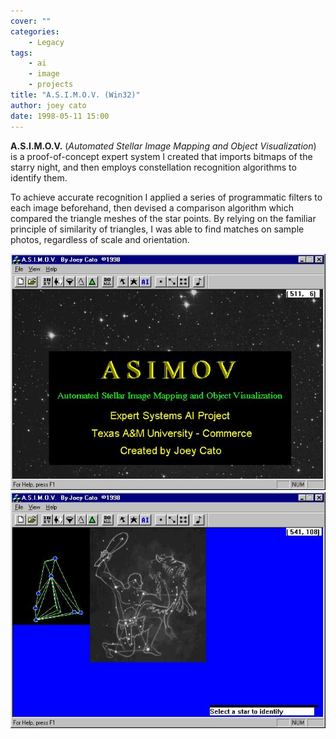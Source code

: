 ```yaml
---
cover: ""
categories:
    - Legacy
tags:
    - ai
    - image
    - projects
title: "A.S.I.M.O.V. (Win32)"
author: joey cato
date: 1998-05-11 15:00
---
```


**A.S.I.M.O.V.** (_Automated Stellar Image Mapping and Object Visualization_) is a proof-of-concept expert system I created that imports bitmaps of the starry night, and then employs constellation recognition algorithms to identify them.

To achieve accurate recognition I applied a series of programmatic filters to each image beforehand, then devised a comparison algorithm which compared the triangle meshes of the star points. By relying on the familiar principle of similarity of triangles, I was able to find matches on sample photos, regardless of scale and orientation.

<img src="asimov.jpg" style="width:640px" />

<img src="asimov2.jpg" style="width:640px" />
